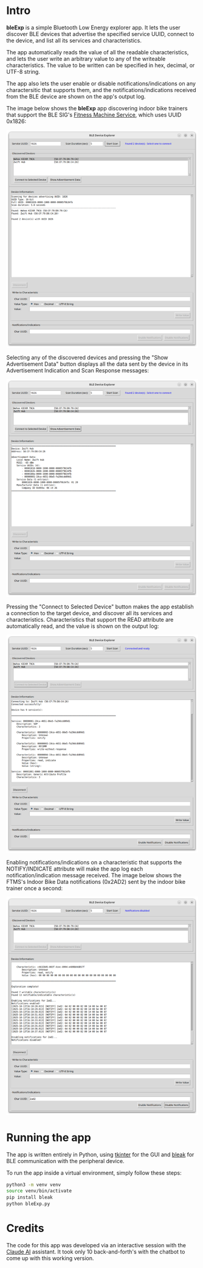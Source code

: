 # Intro

**bleExp** is a simple Bluetooth Low Energy explorer app. It lets the user discover BLE devices that advertise the specified service UUID, connect to the device, and list all its services and characteristics.  

The app automatically reads the value of all the readable characteristics, and lets the user write an arbitrary value to any of the writeable characteristics. The value to be written can be specified in hex, decimal, or UTF-8 string. 

The app also lets the user enable or disable notifications/indications on any charactersitic that supports them, and the notifications/indications received from the BLE device are shown on the app's output log.

The image below shows the **bleExp** app discovering indoor bike trainers that support the BLE SIG's [Fitness Machine Service](https://www.bluetooth.com/specifications/specs/html/?src=ftms-v1-0-1_1756429637/FTMS_v1.0.1/out/en/index-en.html), which uses UUID 0x1826:

![bleExp app discovering indoor bike trainers](./assets/bleExp-Demo-1.png)

Selecting any of the discovered devices and pressing the "Show Advertisement Data" button displays all the data sent by the device in its Advertisement Indication and Scan Response messages:

![bleExp app showing the advertisement data of the selected device](./assets/bleExp-Demo-2.png)

Pressing the "Connect to Selected Device" button makes the app establish a connection to the target device, and discover all its services and characteristics. Characteristics that support the READ attribute are automatically read, and the value is shown on the output log:

![bleExp app discovering all services and characteristics](./assets/bleExp-Demo-3.png)

Enabling notifications/indications on a characteristic that supports the NOTIFY/INDICATE attribute will make the app log each notification/indication message received.  The image below shows the FTMS's Indoor Bike Data notifications (0x2AD2) sent by the indoor bike trainer once a second:

![bleExp app logging the notification messages](./assets/bleExp-Demo-4.png)

# Running the app

The app is written entirely in Python, using [tkinter](https://docs.python.org/3/library/tkinter.html) for the GUI and [bleak](https://github.com/hbldh/bleak) for BLE communication with the peripheral device.

To run the app inside a virtual environment, simply follow these steps:

``` bash
python3 -m venv venv
source venv/bin/activate
pip install bleak
python bleExp.py
```
# Credits

The code for this app was developed via an interactive session with the [Claude AI](https://www.claude.ai) assistant. It took only 10 back-and-forth's with the chatbot to come up with this working version.

